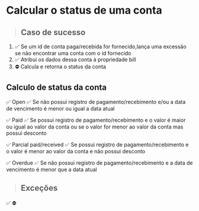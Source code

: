 # Calcular o status de uma conta

> ## Caso de sucesso

1. ✅ Se um id de conta paga/recebida for fornecido,lança uma excessão se não encontrar uma conta com o id fornecido
2. ✅ Atribui os dados dessa conta à propriedade bill
3. ⛔ Calcula e retorna o status da conta


## Calculo de status da conta
✅ Open
  ✅ Se não possui registro de pagamento/recebimento e/ou a data de vencimento é menor ou igual a data atual

✅ Paid
  ✅ Se possui registro de pagamento/recebimento e o valor é maior ou igual ao valor da conta ou se o valor for menor ao valor da conta mas possui desconto

✅ Parcial paid/received
  ✅ Se possui registro de pagamento/recebimento e o valor é menor ao valor da conta e não possui desconto

✅ Overdue
  ✅ Se não possui registro de pagamento/recebimento e a data de vencimento é menor que a data atual


> ## Exceções

✅
⛔